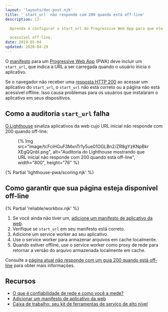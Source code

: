```yaml
---
layout: 'layouts/doc-post.njk'
title: '`start_url` não responde com 200 quando está off-line'
description: |2-

  Aprenda a configurar o start_url do Progressive Web App para que ele seja

  acessível off-line.
date: 2019-05-04
updated: 2020-04-29
---
```


O [manifesto](https://web.dev/articles/add-manifest) para um [Progressive Web App](https://web.dev/articles/what-are-pwas) (PWA) deve incluir um `start_url`, que indica a URL a ser carregada quando o usuário inicia o aplicativo.

Se o navegador não receber uma [resposta HTTP 200](https://developer.mozilla.org/docs/Web/HTTP/Status#Successful_responses) ao acessar um aplicativo do `start_url`, o `start_url` não está correto ou a página não está acessível offline. Isso causa problemas para os usuários que instalaram o aplicativo em seus dispositivos.

## Como a auditoria `start_url` falha

[O Lighthouse](https://developers.google.com/web/tools/lighthouse/) sinaliza aplicativos da web cujo URL inicial não responde com 200 quando off-line:

<figure>{% Img src="image/tcFciHGuF3MxnTr1y5ue01OGLBn2/ZR8gYzKNpBkrXEgQQnbl.png", alt="Auditoria do Lighthouse mostrando que URL inicial não responde com 200 quando está off-line", width="800", height="76" %}</figure>

{% Partial 'lighthouse-pwa/scoring.njk' %}

## Como garantir que sua página esteja disponível off-line

{% Partial 'reliable/workbox.njk' %}

1. Se você ainda não tiver um, [adicione um manifesto de aplicativo da web](https://web.dev/articles/add-manifest).
2. Verifique se `start_url` em seu manifesto está correto.
3. Adicione um service worker ao seu aplicativo.
4. Use o service worker para armazenar arquivos em cache localmente.
5. Quando estiver offline, use o service worker como proxy de rede para retornar a versão do arquivo armazenada localmente em cache.

Consulte a [página atual não responde com um guia 200 quando está off-line](/docs/lighthouse/pwa/works-offline/) para obter mais informações.

## Recursos

- [O que é confiabilidade de rede e como você a mede?](https://web.dev/articles/network-connections-unreliable)
- [Adicionar um manifesto de aplicativo da web](https://web.dev/articles/add-manifest)
- [Caixa de trabalho: seu kit de ferramentas de serviço de alto nível](/docs/workbox/)

